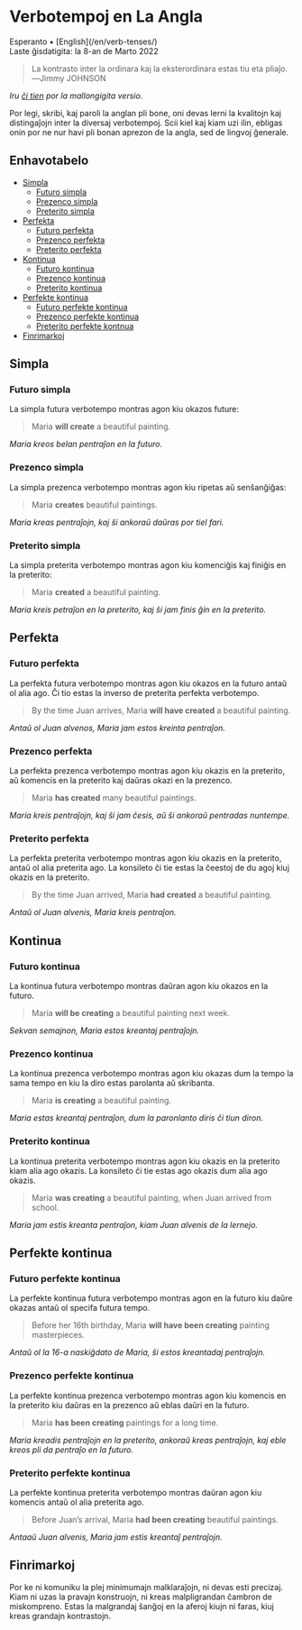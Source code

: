 Verbotempoj en La Angla
=======================

<div class="center">Esperanto ▪ [English](/en/verb-tenses/)</div>
<div class="center">Laste ĝisdatigita: la 8-an de Marto 2022</div>

>La kontrasto inter la ordinara kaj la eksterordinara estas tiu eta pliaĵo.<br>
>―Jimmy JOHNSON

*Iru [ĉi tien](/eo/verbotempoj-la-angla-mallongigite/) por la mallongigita versio.*

Por legi, skribi, kaj paroli la anglan pli bone, oni devas lerni la kvalitojn kaj distingaĵojn inter
la diversaj verbotempoj. Scii kiel kaj kiam uzi ilin, ebligas onin por ne nur havi pli
bonan aprezon de la angla, sed de lingvoj ĝenerale.


<a name="et">Enhavotabelo</a>
-----------------------------

- [Simpla](#simpla)
  - [Futuro simpla](#futurosimpla)
  - [Prezenco simpla](#prezencosimpla)
  - [Preterito simpla](#preteritosimpla)
- [Perfekta](#perfekta)
  - [Futuro perfekta](#futuroperfekta)
  - [Prezenco perfekta](#prezencoperfekta)
  - [Preterito perfekta](#preteritoperfekta)
- [Kontinua](#kontinua)
  - [Futuro kontinua](#futurokontinua)
  - [Prezenco kontinua](#prezencokontinua)
  - [Preterito kontinua](#preteritokontinua)
- [Perfekte kontinua](#perfektekontinua)
  + [Futuro perfekte kontinua](#futuroperfektekontinua)
  + [Prezenco perfekte kontinua](#prezencoperfektekontinua)
  + [Preterito perfekte kontnua](#preteritoperfektekontinua)
- [Finrimarkoj](#finrimarkoj)


<a name="simpla">Simpla</a>
---------------------------

### <a name="futurasimpla">Futuro simpla</a>

La simpla futura verbotempo montras agon kiu okazos future:

> Maria __will create__ a beautiful painting.

*Maria kreos belan pentraĵon en la futuro.*


### <a name="prezencosimpla">Prezenco simpla</a>

La simpla prezenca verbotempo montras agon kiu ripetas aŭ senŝanĝiĝas:

> Maria __creates__ beautiful paintings.

*Maria kreas pentraĵojn, kaj ŝi ankoraŭ daŭras por tiel fari.*


### <a name="preteritosimpla">Preterito simpla</a>

La simpla preterita verbotempo montras agon kiu komenciĝis kaj finiĝis en la preterito:

> Maria __created__ a beautiful painting.

*Maria kreis petraĵon en la preterito, kaj ŝi jam finis ĝin en la preterito.*


<a name="perfekta">Perfekta</a>
-------------------------------

### <a name="futuroperfekta">Futuro perfekta</a>

La perfekta futura verbotempo montras agon kiu okazos en la futuro antaŭ ol alia ago. Ĉi tio
estas la inverso de preterita perfekta verbotempo.

> By the time Juan arrives, Maria __will have created__ a beautiful painting.

*Antaŭ ol Juan alvenos, Maria jam estos kreinta pentraĵon.*


### <a name="prezencoperfekta">Prezenco perfekta</a>

La perfekta prezenca verbotempo montras agon kiu okazis en la preterito, aŭ komencis en la preterito
kaj daŭras okazi en la prezenco.

> Maria __has created__ many beautiful paintings.

*Maria kreis pentraĵojn, kaj ŝi jam ĉesis, aŭ ŝi ankoraŭ pentradas nuntempe.*


### <a name="preteritoperfekta">Preterito perfekta</a>

La perfekta preterita verbotempo montras agon kiu okazis en la preterito, antaŭ ol alia preterita
ago. La konsileto ĉi tie estas la ĉeestoj de du agoj kiuj okazis en la preterito.

> By the time Juan arrived, Maria __had created__ a beautiful painting.

*Antaŭ ol Juan alvenis, Maria kreis pentraĵon.*


<a name="kontinua">Kontinua</a>
-------------------------------


### <a name="futurokontinua">Futuro kontinua</a>

La kontinua futura verbotempo montras daŭran agon kiu okazos en la futuro.

> Maria __will be creating__ a beautiful painting next week.

*Sekvan semajnon, Maria estos kreantaj pentraĵojn.*


### <a name="prezencokontinua">Prezenco kontinua</a>

La kontinua prezenca verbotempo montras agon kiu okazas dum la tempo la sama tempo en kiu la diro
estas parolanta aŭ skribanta.

> Maria __is creating__ a beautiful painting.

*Maria estas kreantaj pentraĵon, dum la paronlanto diris ĉi tiun diron.*

### <a name="preteritokontinua">Preterito kontinua</a>

La kontinua preterita verbotempo montras agon kiu okazis en la preterito kiam alia ago okazis. La
konsileto ĉi tie estas ago okazis dum alia ago okazis.

> Maria __was creating__ a beautiful painting, when Juan arrived from school.

*Maria jam estis kreanta pentraĵon, kiam Juan alvenis de la lernejo.*


<a name="perfektekontinua">Perfekte kontinua</a>
------------------------------------------------


### <a name="futuroperfektekontinua">Futuro perfekte kontinua</a>

La perfekte kontinua futura verbotempo montras agon en la futuro kiu daŭre okazas antaŭ ol specifa
futura tempo.

> Before her 16th birthday, Maria __will have been creating__ painting masterpieces.

*Antaŭ ol la 16-a naskiĝdato de Maria, ŝi estos kreantadaj pentraĵojn.*


### <a name="prezencoperfektekontinua">Prezenco perfekte kontinua</a>

La perfekte kontinua prezenca verbotempo montras agon kiu komencis en la preterito kiu daŭras en
la prezenco aŭ eblas daŭri en la futuro.

> Maria __has been creating__ paintings for a long time.

*Maria kreadis pentraĵojn en la preterito, ankoraŭ kreas pentraĵojn, kaj eble kreos pli da pentraĵo en la futuro.*


### <a name="preteritoperfektekontinua">Preterito perfekte kontinua</a>

La perfekte kontinua preterita verbotempo montras daŭran agon kiu komencis antaŭ ol alia preterita
ago.

> Before Juan’s arrival, Maria __had been creating__ beautiful paintings.

*Antaaŭ Juan alvenis, Maria jam estis kreantaĵ pentraĵojn.*


<a name="finrimarkoj">Finrimarkoj</a>
-------------------------------------

Por ke ni komuniku la plej minimumajn malklaraĵojn, ni devas esti precizaj. Kiam ni uzas la pravajn
konstruojn, ni kreas malpligrandan ĉambron de miskompreno. Estas la malgrandaj ŝanĝoj en la aferoj
kiujn ni faras, kiuj kreas grandajn kontrastojn.
